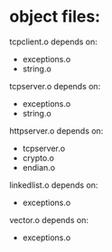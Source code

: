 # object files:

tcpclient.o depends on:
- exceptions.o
- string.o

tcpserver.o depends on:
- exceptions.o
- string.o

httpserver.o depends on:
- tcpserver.o
- crypto.o
- endian.o

linkedlist.o depends on:
- exceptions.o

vector.o depends on:
- exceptions.o
